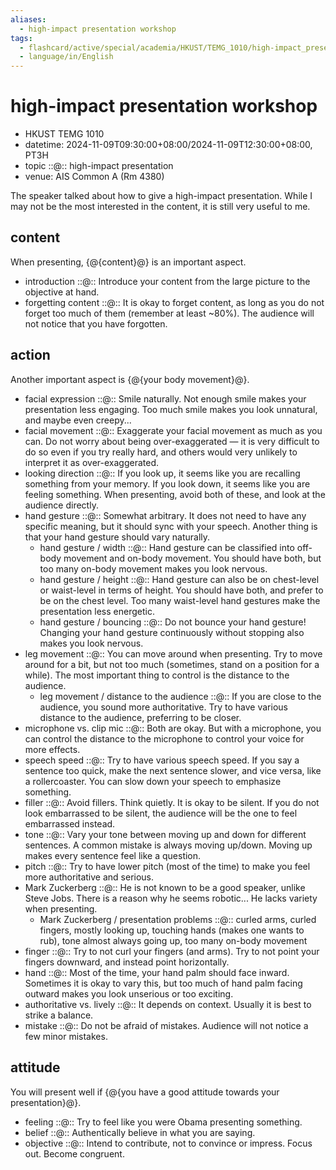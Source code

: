 ```yaml
---
aliases:
  - high-impact presentation workshop
tags:
  - flashcard/active/special/academia/HKUST/TEMG_1010/high-impact_presentation_workshop
  - language/in/English
---
```


# high-impact presentation workshop

- HKUST TEMG 1010
- datetime: 2024-11-09T09:30:00+08:00/2024-11-09T12:30:00+08:00, PT3H
- topic ::@:: high-impact presentation <!--SR:!2025-11-02,268,330!2025-11-27,287,330-->
- venue: AIS Common A (Rm 4380)

The speaker talked about how to give a high-impact presentation. While I may not be the most interested in the content, it is still very useful to me.

## content

When presenting, {@{content}@} is an important aspect. <!--SR:!2025-11-27,287,330-->

- introduction ::@:: Introduce your content from the large picture to the objective at hand. <!--SR:!2025-11-28,288,330!2025-10-31,266,330-->
- forgetting content ::@:: It is okay to forget content, as long as you do not forget too much of them (remember at least ~80%). The audience will not notice that you have forgotten. <!--SR:!2025-11-29,290,330!2029-01-19,1184,350-->

## action

Another important aspect is {@{your body movement}@}. <!--SR:!2025-11-28,289,330-->

- facial expression ::@:: Smile naturally. Not enough smile makes your presentation less engaging. Too much smile makes you look unnatural, and maybe even creepy... <!--SR:!2026-04-18,402,368!2026-04-13,397,368-->
- facial movement ::@:: Exaggerate your facial movement as much as you can. Do not worry about being over-exaggerated — it is very difficult to do so even if you try really hard, and others would very unlikely to interpret it as over-exaggerated. <!--SR:!2029-02-26,1224,368!2025-12-27,290,348-->
- looking direction ::@:: If you look up, it seems like you are recalling something from your memory. If you look down, it seems like you are feeling something. When presenting, avoid both of these, and look at the audience directly. <!--SR:!2025-12-03,293,330!2025-12-02,292,330-->
- hand gesture ::@:: Somewhat arbitrary. It does not need to have any specific meaning, but it should sync with your speech. Another thing is that your hand gesture should vary naturally. <!--SR:!2025-12-02,292,330!2025-11-30,290,330-->
  - hand gesture / width ::@:: Hand gesture can be classified into off-body movement and on-body movement. You should have both, but too many on-body movement makes you look nervous. <!--SR:!2028-03-04,905,330!2028-02-18,892,330-->
  - hand gesture / height ::@:: Hand gesture can also be on chest-level or waist-level in terms of height. You should have both, and prefer to be on the chest level. Too many waist-level hand gestures make the presentation less energetic. <!--SR:!2025-11-05,270,330!2025-12-04,294,330-->
  - hand gesture / bouncing ::@:: Do not bounce your hand gesture! Changing your hand gesture continuously without stopping also makes you look nervous. <!--SR:!2028-02-24,897,330!2025-11-28,288,330-->
- leg movement ::@:: You can move around when presenting. Try to move around for a bit, but not too much (sometimes, stand on a position for a while). The most important thing to control is the distance to the audience. <!--SR:!2025-11-27,287,330!2028-02-17,891,330-->
  - leg movement / distance to the audience ::@:: If you are close to the audience, you sound more authoritative. Try to have various distance to the audience, preferring to be closer. <!--SR:!2028-03-06,906,330!2029-01-06,1174,350-->
- microphone vs. clip mic ::@:: Both are okay. But with a microphone, you can control the distance to the microphone to control your voice for more effects. <!--SR:!2025-12-03,293,330!2025-12-01,291,330-->
- speech speed ::@:: Try to have various speech speed. If you say a sentence too quick, make the next sentence slower, and vice versa, like a rollercoaster. You can slow down your speech to emphasize something. <!--SR:!2025-11-27,288,330!2029-01-12,1178,350-->
- filler ::@:: Avoid fillers. Think quietly. It is okay to be silent. If you do not look embarrassed to be silent, the audience will be the one to feel embarrassed instead. <!--SR:!2025-11-29,290,330!2028-02-02,880,330-->
- tone ::@:: Vary your tone between moving up and down for different sentences. A common mistake is always moving up/down. Moving up makes every sentence feel like a question. <!--SR:!2025-11-30,290,330!2025-11-28,288,330-->
- pitch ::@:: Try to have lower pitch (most of the time) to make you feel more authoritative and serious. <!--SR:!2025-12-01,291,330!2025-11-28,289,330-->
- Mark Zuckerberg ::@:: He is not known to be a good speaker, unlike Steve Jobs. There is a reason why he seems robotic... He lacks variety when presenting. <!--SR:!2025-11-29,289,330!2025-11-30,290,330-->
  - Mark Zuckerberg / presentation problems ::@:: curled arms, curled fingers, mostly looking up, touching hands (makes one wants to rub), tone almost always going up, too many on-body movement <!--SR:!2026-11-04,521,310!2026-09-11,473,310-->
- finger ::@:: Try to not curl your fingers (and arms). Try to not point your fingers downward, and instead point horizontally. <!--SR:!2025-11-01,268,330!2025-11-29,289,330-->
- hand ::@:: Most of the time, your hand palm should face inward. Sometimes it is okay to vary this, but too much of hand palm facing outward makes you look unserious or too exciting. <!--SR:!2026-11-17,531,310!2028-12-25,1166,350-->
- authoritative vs. lively ::@:: It depends on context. Usually it is best to strike a balance. <!--SR:!2025-12-04,294,330!2027-09-02,772,330-->
- mistake ::@:: Do not be afraid of mistakes. Audience will not notice a few minor mistakes. <!--SR:!2025-12-04,294,330!2025-12-01,291,330-->

## attitude

You will present well if {@{you have a good attitude towards your presentation}@}. <!--SR:!2028-11-28,1145,350-->

- feeling ::@:: Try to feel like you were Obama presenting something. <!--SR:!2025-11-04,269,330!2028-08-16,1061,350-->
- belief ::@:: Authentically believe in what you are saying. <!--SR:!2025-12-03,293,330!2027-08-05,741,330-->
- objective ::@:: Intend to contribute, not to convince or impress. Focus out. Become congruent. <!--SR:!2025-11-29,289,330!2025-12-02,292,330-->
